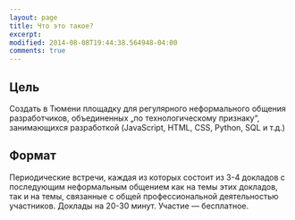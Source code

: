 ```yaml
---
layout: page
title: Что это такое?
excerpt: 
modified: 2014-08-08T19:44:38.564948-04:00
comments: true
---
```


Цель
----
Создать в Тюмени площадку для регулярного неформального общения разработчиков,
объединенных &#8222;по технологическому признаку&#8220;, занимающихся разработкой
(JavaScript, HTML, CSS, Python, SQL и т.д.)

Формат
------
Периодические встречи, каждая из которых состоит из 3-4 докладов
с последующим неформальным общением как на темы этих докладов,
так и на темы, связанные с общей профессиональной деятельностью участников.
Доклады на 20-30 минут. Участие &mdash; бесплатное.


